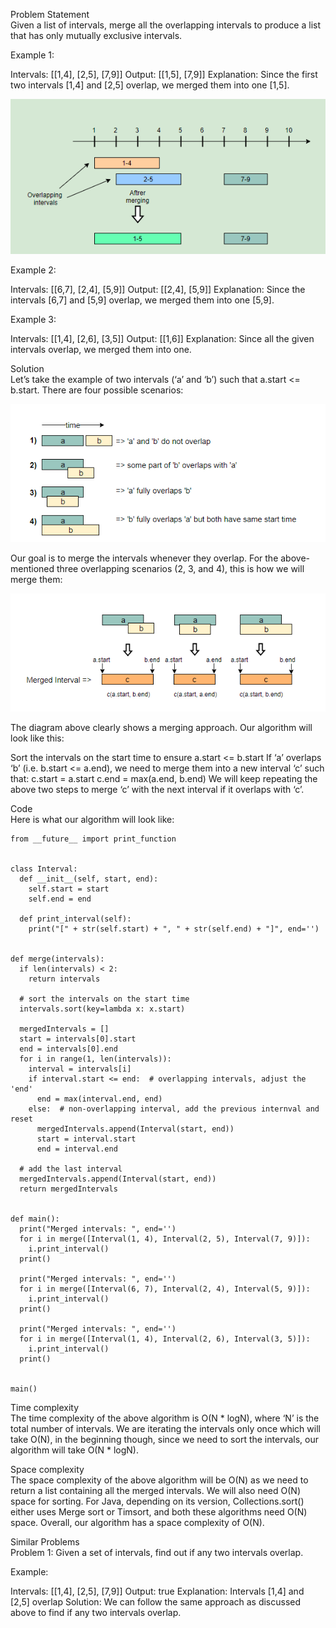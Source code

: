 Problem Statement \
Given a list of intervals, merge all the overlapping intervals to produce a list that has only mutually exclusive intervals.

Example 1:

Intervals: [[1,4], [2,5], [7,9]]
Output: [[1,5], [7,9]]
Explanation: Since the first two intervals [1,4] and [2,5] overlap, we merged them into 
one [1,5].

![alt text](pics/4002.PNG?raw=true)

Example 2:

Intervals: [[6,7], [2,4], [5,9]]
Output: [[2,4], [5,9]]
Explanation: Since the intervals [6,7] and [5,9] overlap, we merged them into one [5,9].

Example 3:

Intervals: [[1,4], [2,6], [3,5]]
Output: [[1,6]]
Explanation: Since all the given intervals overlap, we merged them into one.

Solution \
Let’s take the example of two intervals (‘a’ and ‘b’) such that a.start <= b.start. There are four possible scenarios:

![alt text](pics/4003.PNG?raw=true)

Our goal is to merge the intervals whenever they overlap. For the above-mentioned three overlapping scenarios (2, 3, and 4), this is how we will merge them:

![alt text](pics/4004.PNG?raw=true)

The diagram above clearly shows a merging approach. Our algorithm will look like this:

Sort the intervals on the start time to ensure a.start <= b.start
If ‘a’ overlaps ‘b’ (i.e. b.start <= a.end), we need to merge them into a new interval ‘c’ such that:
    c.start = a.start
    c.end = max(a.end, b.end)
We will keep repeating the above two steps to merge ‘c’ with the next interval if it overlaps with ‘c’.

Code \
Here is what our algorithm will look like:
```
from __future__ import print_function


class Interval:
  def __init__(self, start, end):
    self.start = start
    self.end = end

  def print_interval(self):
    print("[" + str(self.start) + ", " + str(self.end) + "]", end='')


def merge(intervals):
  if len(intervals) < 2:
    return intervals

  # sort the intervals on the start time
  intervals.sort(key=lambda x: x.start)

  mergedIntervals = []
  start = intervals[0].start
  end = intervals[0].end
  for i in range(1, len(intervals)):
    interval = intervals[i]
    if interval.start <= end:  # overlapping intervals, adjust the 'end'
      end = max(interval.end, end)
    else:  # non-overlapping interval, add the previous internval and reset
      mergedIntervals.append(Interval(start, end))
      start = interval.start
      end = interval.end

  # add the last interval
  mergedIntervals.append(Interval(start, end))
  return mergedIntervals


def main():
  print("Merged intervals: ", end='')
  for i in merge([Interval(1, 4), Interval(2, 5), Interval(7, 9)]):
    i.print_interval()
  print()

  print("Merged intervals: ", end='')
  for i in merge([Interval(6, 7), Interval(2, 4), Interval(5, 9)]):
    i.print_interval()
  print()

  print("Merged intervals: ", end='')
  for i in merge([Interval(1, 4), Interval(2, 6), Interval(3, 5)]):
    i.print_interval()
  print()


main()
```

Time complexity \
The time complexity of the above algorithm is O(N * logN), where ‘N’ is the total number of intervals. We are iterating the intervals only once which will take O(N), in the beginning though, since we need to sort the intervals, our algorithm will take O(N * logN).

Space complexity \
The space complexity of the above algorithm will be O(N) as we need to return a list containing all the merged intervals. We will also need O(N) space for sorting. For Java, depending on its version, Collections.sort() either uses Merge sort or Timsort, and both these algorithms need O(N) space. Overall, our algorithm has a space complexity of O(N).

Similar Problems \
Problem 1: Given a set of intervals, find out if any two intervals overlap.

Example:

Intervals: [[1,4], [2,5], [7,9]]
Output: true
Explanation: Intervals [1,4] and [2,5] overlap
Solution: We can follow the same approach as discussed above to find if any two intervals overlap.